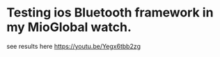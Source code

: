 #  Testing  ios Bluetooth framework  in my MioGlobal watch.

see results here
https://youtu.be/Yegx6tbb2zg


